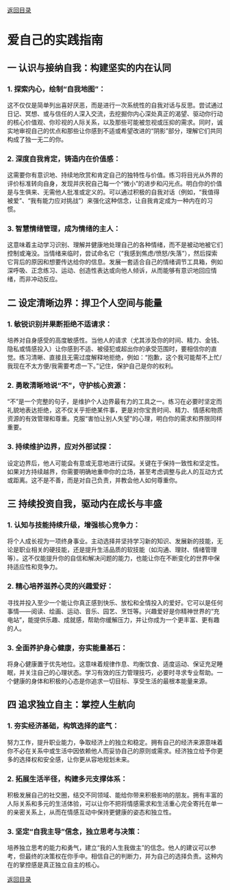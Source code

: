 [返回目录](/README.md)

# 爱自己的实践指南

## 一 认识与接纳自我：构建坚实的内在认同

### 1. 探索内心，绘制“自我地图”：

这不仅仅是简单列出喜好厌恶，而是进行一次系统性的自我对话与反思。尝试通过日记、冥想、或与信任的人深入交流，去挖掘你内心深处真正的渴望、驱动你行动的核心价值观、你珍视的人际关系，以及那些可能被忽视或压抑的需求。同时，诚实地审视自己的优点和那些让你感到不适或希望改进的“阴影”部分，理解它们共同构成了独一无二的你。

### 2. 深度自我肯定，铸造内在价值感：

这需要你有意识地、持续地欣赏和肯定自己的独特性与价值。练习将目光从外界的评价标准转向自身，发现并庆祝自己每一个“微小”的进步和闪光点。明白你的价值是与生俱来、无需他人批准或定义的。可以通过积极的自我对话（例如，“我值得被爱”、“我有能力应对挑战”）来强化这种信念，让自我肯定成为一种内在的习惯。

### 3. 智慧情绪管理，成为情绪的主人：

这意味着主动学习识别、理解并健康地处理自己的各种情绪，而不是被动地被它们控制或淹没。当情绪来临时，尝试命名它（“我感到焦虑/愤怒/失落”），然后探索它背后的原因和想要传达给你的信息。发展一套适合自己的情绪调节工具箱，例如深呼吸、正念练习、运动、创造性表达或向他人倾诉，从而能够有意识地回应情绪，而非冲动反应。

## 二 设定清晰边界：捍卫个人空间与能量

### 1. 敏锐识别并果断拒绝不适请求：

培养对自身感受的高度敏感性。当他人的请求（尤其涉及你的时间、精力、金钱、隐私或情感投入）让你感到不适、被侵犯或超出你的承受范围时，要相信你的直觉。练习清晰、直接且无需过度解释地拒绝，例如：“抱歉，这个我可能帮不上忙/我现在不太方便/我需要考虑一下。”记住，保护自己是你的权利。

### 2. 勇敢清晰地说“不”，守护核心资源：

“不”是一个完整的句子，是维护个人边界最有力的工具之一。练习在必要时坚定而礼貌地表达拒绝，这不仅关乎拒绝某件事，更是对你宝贵时间、精力、情感和物质资源的有效管理和尊重。克服“害怕让别人失望”的心理，明白你的需求和界限同样重要。

### 3. 持续维护边界，应对外部试探：

设定边界后，他人可能会有意或无意地进行试探。关键在于保持一致性和坚定性。如果对方持续越界，你需要明确地重申你的立场，甚至考虑调整与此人的互动方式或距离。这不是不善，而是对自己负责，并教会他人如何尊重你。

## 三 持续投资自我，驱动内在成长与丰盛

### 1. 认知与技能持续升级，增强核心竞争力：

将个人成长视为一项终身事业。主动选择并坚持学习新的知识、发展新的技能，无论是职业相关的硬技能，还是提升生活品质的软技能（如沟通、理财、情绪管理等）。这不仅能提升你的自信和解决问题的能力，也能让你在不断变化的世界中保持适应性和竞争力。

### 2. 精心培养滋养心灵的兴趣爱好：

寻找并投入至少一个能让你真正感到快乐、放松和全情投入的爱好。它可以是任何事情——阅读、绘画、运动、音乐、园艺、烹饪等。兴趣爱好是你精神世界的“充电站”，能提供乐趣、成就感，帮助你缓解压力，并让你成为一个更丰富、更有趣的人。

### 3. 全面养护身心健康，夯实能量基石：

将身心健康置于优先地位。这意味着规律作息、均衡饮食、适度运动、保证充足睡眠，并关注自己的心理状态。学习有效的压力管理技巧，必要时寻求专业帮助。一个健康的身体和积极的心态是你追求一切目标、享受生活的最根本能量来源。

## 四 追求独立自主：掌控人生航向

### 1. 夯实经济基础，构筑选择的底气：

努力工作，提升职业能力，争取经济上的独立和稳定。拥有自己的经济来源意味着你不必在关系中或生活中因依赖他人而妥协自己的原则或需求。经济独立给予你更多的选择权和安全感，让你更从容地规划未来。

### 2. 拓展生活半径，构建多元支撑体系：

积极发展自己的社交圈，结交不同领域、能给你带来积极影响的朋友。拥有丰富的人际关系和多元的生活体验，可以让你不把将情感需求和生活重心完全寄托在单一的亲密关系上，从而在情感互动中保持更健康的姿态和独立性。

### 3. 坚定“自我主导”信念，独立思考与决策：

培养独立思考的能力和勇气，建立“我的人生我做主”的信念。他人的建议可以参考，但最终的决策权在你手中。相信自己的判断力，并为自己的选择负责。这种内在的掌控感是真正独立自主的核心。

[返回目录](/README.md)